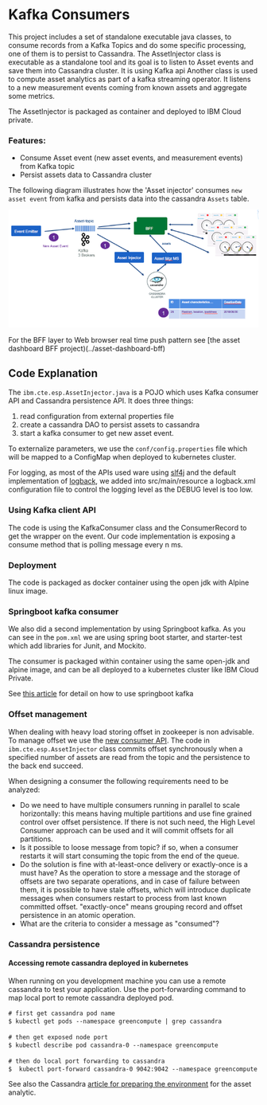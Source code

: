 # Kafka Consumers
This project includes a set of standalone executable java classes, to consume records from a Kafka Topics and do some specific processing, one of them is to persist to Cassandra.
The AssetInjector class is executable as a standalone tool and its goal is to listen to Asset events and save them into Cassandra cluster. It is using Kafka api
Another class is used to compute asset analytics as part of a kafka streaming operator. It listens to a new measurement events coming from known assets and aggregate some metrics.

The AssetInjector is packaged as container and deployed to IBM Cloud private.

### Features:
* Consume Asset event (new asset events, and measurement events) from Kafka topic
* Persist assets data to Cassandra cluster

The following diagram illustrates how the 'Asset injector' consumes `new asset event` from kafka and persists data into the cassandra `Assets` table.

![](docs/new-asset-event-cassandra.png)

For the BFF layer to Web browser real time push pattern see [the asset dashboard BFF project)(../asset-dashboard-bff)

## Code Explanation
The `ibm.cte.esp.AssetInjector.java` is a POJO which uses Kafka consumer API and Cassandra persistence API. It does three things:
1. read configuration from external properties file
1. create a cassandra DAO to persist assets to cassandra
1. start a kafka consumer to get new asset event.

To externalize parameters, we use the `conf/config.properties` file which will be mapped to a ConfigMap when deployed to kubernetes cluster.

For logging, as most of the APIs used ware using [slf4j]() and the default implementation of [logback](https://logback.qos.ch/), we added into src/main/resource a logback.xml configuration file to control the logging level as the DEBUG level is too low.


### Using Kafka client API
The code is using the KafkaConsumer class and the ConsumerRecord to get the wrapper on the event. Our code implementation is exposing a consume method that is polling message every n ms.

### Deployment
The code is packaged as docker container using the open jdk with Alpine linux image.

### Springboot kafka consumer
We also did a second implementation by using Springboot kafka. As you can see in the `pom.xml` we are using spring boot starter, and starter-test which add libraries for Junit, and Mockito.

The consumer is packaged within container using the same open-jdk and alpine image, and can be all deployed to a kubernetes cluster like IBM Cloud Private.

See [this article](https://docs.spring.io/spring-kafka/reference/htmlsingle/#_receiving_messages) for detail on how to use springboot kafka

### Offset management
When dealing with heavy load storing offset in zookeeper is non advisable. To manage offset we use the [new consumer API](https://kafka.apache.org/090/javadoc/index.html?org/apache/kafka/clients/consumer/KafkaConsumer.html).
The code in `ibm.cte.esp.AssetInjector` class commits offset synchronously when a specified number of assets are read from the topic and the persistence to the back end succeed.

When designing a consumer the following requirements need to be analyzed:
* Do we need to have multiple consumers running in parallel to scale horizontally: this means having multiple partitions and use fine grained control over offset persistence. If there is not such need, the High Level Consumer approach can be used and it will commit offsets for all partitions.
* Is it possible to loose message from topic? if so, when a consumer restarts it will start consuming the topic from the end of the queue.
* Do the solution is fine with at-least-once delivery or exactly-once is a must have? As the operation to store a message and the storage of offsets are two separate operations, and in case of failure between them, it is possible to have stale offsets, which will introduce duplicate messages when consumers restart to process from last known committed offset. "exactly-once" means grouping record and offset persistence in an atomic operation.
* What are the criteria to consider a message as "consumed"?  

### Cassandra persistence

#### Accessing remote cassandra deployed in kubernetes
 When running on you development machine you can use a remote cassandra to test your application. Use the port-forwarding command to map local port to remote cassandra deployed pod.

```
# first get cassandra pod name
$ kubectl get pods --namespace greencompute | grep cassandra

# then get exposed node port
$ kubectl describe pod cassandra-0 --namespace greencompute

# then do local port forwarding to cassandra
$  kubectl port-forward cassandra-0 9042:9042 --namespace greencompute
```

 See also the Cassandra [article for preparing the environment](../docs/cassandra.md) for the asset analytic.
